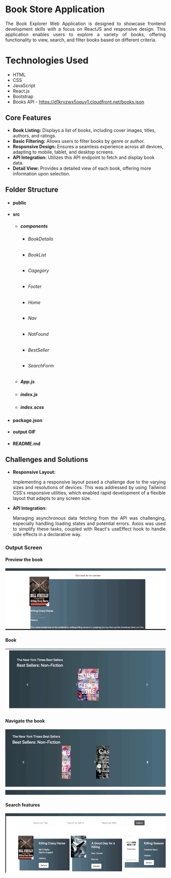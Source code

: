 # Book Store Application

<p align="justify">The Book Explorer Web Application is designed to showcase frontend development skills with a focus on ReactJS and responsive design. This application enables users to explore a variety of books, offering functionality to view, search, and filter books based on different criteria.</p>


# Technologies Used

- HTML
- CSS
- JavaScript
- React.js
- Bootstrap
- Books API - https://d1krvzwx5oquy1.cloudfront.net/books.json


## Core Features
- <b>Book Listing:</b> Displays a list of books, including cover images, titles, authors, and ratings.
- <b>Basic Filtering:</b> Allows users to filter books by genre or author.
- <b>Responsive Design:</b> Ensures a seamless experience across all devices, adapting to mobile, tablet, and desktop screens.
- <b>API Integration:</b> Utilizes this API endpoint to fetch and display book data.
- <b>Detail View:</b> Provides a detailed view of each book, offering more information upon selection.

## Folder Structure
- #### public
- #### src
   - ##### components
      - ###### BookDetails
      - ###### BookList
      - ###### Cagegory
      - ###### Footer
      - ###### Home
      - ###### Nav
      - ###### NotFound
      - ###### BestSeller
      - ###### SearchForm
   - ##### App.js
   - ##### index.js
   - ##### index.scss
- #### package.json
- #### output GIF
- #### README.md

## Challenges and Solutions
- <b>Responsive Layout:</b><p align="justify">Implementing a responsive layout posed a challenge due to the varying sizes and resolutions of devices. This was addressed by using Tailwind CSS's responsive utilities, which enabled rapid development of a flexible layout that adapts to any screen size.</p>

- <b>API Integration:</b><p align="justify">Managing asynchronous data fetching from the API was challenging, especially handling loading states and potential errors. Axios was used to simplify these tasks, coupled with React's useEffect hook to handle side effects in a declarative way.</p>


### Output Screen

#### Preview the book
  ![pic1](./src/Pictures/pic1.png)

#### Book
   ![pic2](./src/Pictures/pic2.png)


#### Navigate the book
  ![pic3](./src/Pictures/pic3.png)

  #### Search features
  ![pic4](./src/Pictures/pic4.png)